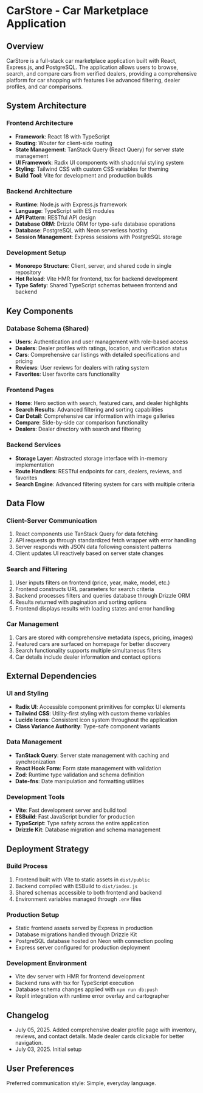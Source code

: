 # CarStore - Car Marketplace Application

## Overview

CarStore is a full-stack car marketplace application built with React, Express.js, and PostgreSQL. The application allows users to browse, search, and compare cars from verified dealers, providing a comprehensive platform for car shopping with features like advanced filtering, dealer profiles, and car comparisons.

## System Architecture

### Frontend Architecture
- **Framework**: React 18 with TypeScript
- **Routing**: Wouter for client-side routing
- **State Management**: TanStack Query (React Query) for server state management
- **UI Framework**: Radix UI components with shadcn/ui styling system
- **Styling**: Tailwind CSS with custom CSS variables for theming
- **Build Tool**: Vite for development and production builds

### Backend Architecture
- **Runtime**: Node.js with Express.js framework
- **Language**: TypeScript with ES modules
- **API Pattern**: RESTful API design
- **Database ORM**: Drizzle ORM for type-safe database operations
- **Database**: PostgreSQL with Neon serverless hosting
- **Session Management**: Express sessions with PostgreSQL storage

### Development Setup
- **Monorepo Structure**: Client, server, and shared code in single repository
- **Hot Reload**: Vite HMR for frontend, tsx for backend development
- **Type Safety**: Shared TypeScript schemas between frontend and backend

## Key Components

### Database Schema (Shared)
- **Users**: Authentication and user management with role-based access
- **Dealers**: Dealer profiles with ratings, location, and verification status
- **Cars**: Comprehensive car listings with detailed specifications and pricing
- **Reviews**: User reviews for dealers with rating system
- **Favorites**: User favorite cars functionality

### Frontend Pages
- **Home**: Hero section with search, featured cars, and dealer highlights
- **Search Results**: Advanced filtering and sorting capabilities
- **Car Detail**: Comprehensive car information with image galleries
- **Compare**: Side-by-side car comparison functionality
- **Dealers**: Dealer directory with search and filtering

### Backend Services
- **Storage Layer**: Abstracted storage interface with in-memory implementation
- **Route Handlers**: RESTful endpoints for cars, dealers, reviews, and favorites
- **Search Engine**: Advanced filtering system for cars with multiple criteria

## Data Flow

### Client-Server Communication
1. React components use TanStack Query for data fetching
2. API requests go through standardized fetch wrapper with error handling
3. Server responds with JSON data following consistent patterns
4. Client updates UI reactively based on server state changes

### Search and Filtering
1. User inputs filters on frontend (price, year, make, model, etc.)
2. Frontend constructs URL parameters for search criteria
3. Backend processes filters and queries database through Drizzle ORM
4. Results returned with pagination and sorting options
5. Frontend displays results with loading states and error handling

### Car Management
1. Cars are stored with comprehensive metadata (specs, pricing, images)
2. Featured cars are surfaced on homepage for better discovery
3. Search functionality supports multiple simultaneous filters
4. Car details include dealer information and contact options

## External Dependencies

### UI and Styling
- **Radix UI**: Accessible component primitives for complex UI elements
- **Tailwind CSS**: Utility-first styling with custom theme variables
- **Lucide Icons**: Consistent icon system throughout the application
- **Class Variance Authority**: Type-safe component variants

### Data Management
- **TanStack Query**: Server state management with caching and synchronization
- **React Hook Form**: Form state management with validation
- **Zod**: Runtime type validation and schema definition
- **Date-fns**: Date manipulation and formatting utilities

### Development Tools
- **Vite**: Fast development server and build tool
- **ESBuild**: Fast JavaScript bundler for production
- **TypeScript**: Type safety across the entire application
- **Drizzle Kit**: Database migration and schema management

## Deployment Strategy

### Build Process
1. Frontend built with Vite to static assets in `dist/public`
2. Backend compiled with ESBuild to `dist/index.js`
3. Shared schemas accessible to both frontend and backend
4. Environment variables managed through `.env` files

### Production Setup
- Static frontend assets served by Express in production
- Database migrations handled through Drizzle Kit
- PostgreSQL database hosted on Neon with connection pooling
- Express server configured for production deployment

### Development Environment
- Vite dev server with HMR for frontend development
- Backend runs with tsx for TypeScript execution
- Database schema changes applied with `npm run db:push`
- Replit integration with runtime error overlay and cartographer

## Changelog
- July 05, 2025. Added comprehensive dealer profile page with inventory, reviews, and contact details. Made dealer cards clickable for better navigation.
- July 03, 2025. Initial setup

## User Preferences

Preferred communication style: Simple, everyday language.